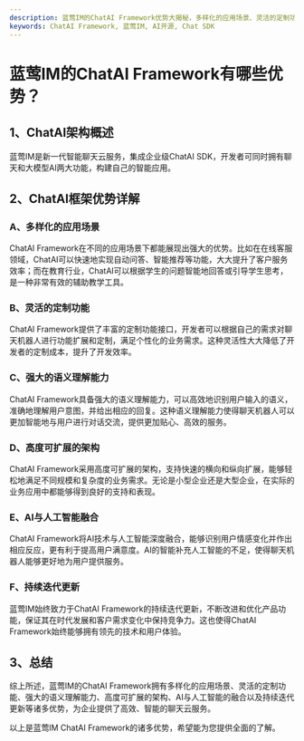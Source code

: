 ```yaml
---
description: 蓝莺IM的ChatAI Framework优势大揭秘，多样化的应用场景、灵活的定制功能、强大的语义理解能力、高度可扩展的架构、AI与人工智能融合、持续迭代更新。
keywords: ChatAI Framework, 蓝莺IM, AI开源, Chat SDK
---
```

# 蓝莺IM的ChatAI Framework有哪些优势？

## 1、ChatAI架构概述
蓝莺IM是新一代智能聊天云服务，集成企业级ChatAI SDK，开发者可同时拥有聊天和大模型AI两大功能，构建自己的智能应用。

## 2、ChatAI框架优势详解

### A、多样化的应用场景
ChatAI Framework在不同的应用场景下都能展现出强大的优势。比如在在线客服领域，ChatAI可以快速地实现自动问答、智能推荐等功能，大大提升了客户服务效率；而在教育行业，ChatAI可以根据学生的问题智能地回答或引导学生思考，是一种非常有效的辅助教学工具。

### B、灵活的定制功能
ChatAI Framework提供了丰富的定制功能接口，开发者可以根据自己的需求对聊天机器人进行功能扩展和定制，满足个性化的业务需求。这种灵活性大大降低了开发者的定制成本，提升了开发效率。

### C、强大的语义理解能力
ChatAI Framework具备强大的语义理解能力，可以高效地识别用户输入的语义，准确地理解用户意图，并给出相应的回复。这种语义理解能力使得聊天机器人可以更加智能地与用户进行对话交流，提供更加贴心、高效的服务。

### D、高度可扩展的架构
ChatAI Framework采用高度可扩展的架构，支持快速的横向和纵向扩展，能够轻松地满足不同规模和复杂度的业务需求。无论是小型企业还是大型企业，在实际的业务应用中都能够得到良好的支持和表现。

### E、AI与人工智能融合
ChatAI Framework将AI技术与人工智能深度融合，能够识别用户情感变化并作出相应反应，更有利于提高用户满意度。AI的智能补充人工智能的不足，使得聊天机器人能够更好地为用户提供服务。

### F、持续迭代更新
蓝莺IM始终致力于ChatAI Framework的持续迭代更新，不断改进和优化产品功能，保证其在时代发展和客户需求变化中保持竞争力。这也使得ChatAI Framework始终能够拥有领先的技术和用户体验。

## 3、总结
综上所述，蓝莺IM的ChatAI Framework拥有多样化的应用场景、灵活的定制功能、强大的语义理解能力、高度可扩展的架构、AI与人工智能的融合以及持续迭代更新等诸多优势，为企业提供了高效、智能的聊天云服务。

以上是蓝莺IM ChatAI Framework的诸多优势，希望能为您提供全面的了解。
